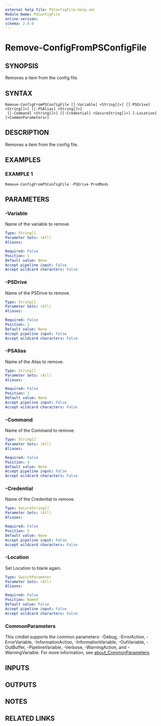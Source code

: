 ```yaml
---
external help file: PSConfigFile-help.xml
Module Name: PSConfigFile
online version:
schema: 2.0.0
---
```


# Remove-ConfigFromPSConfigFile

## SYNOPSIS
Removes a item from the config file.

## SYNTAX

```
Remove-ConfigFromPSConfigFile [[-Variable] <String[]>] [[-PSDrive] <String[]>] [[-PSAlias] <String[]>]
 [[-Command] <String[]>] [[-Credential] <SecureString[]>] [-Location] [<CommonParameters>]
```

## DESCRIPTION
Removes a item from the config file.

## EXAMPLES

### EXAMPLE 1
```
Remove-ConfigFromPSConfigFile -PSDrive ProdMods
```

## PARAMETERS

### -Variable
Name of the variable to remove.

```yaml
Type: String[]
Parameter Sets: (All)
Aliases:

Required: False
Position: 1
Default value: None
Accept pipeline input: False
Accept wildcard characters: False
```

### -PSDrive
Name of the PSDrive to remove.

```yaml
Type: String[]
Parameter Sets: (All)
Aliases:

Required: False
Position: 2
Default value: None
Accept pipeline input: False
Accept wildcard characters: False
```

### -PSAlias
Name of the Alias to remove.

```yaml
Type: String[]
Parameter Sets: (All)
Aliases:

Required: False
Position: 3
Default value: None
Accept pipeline input: False
Accept wildcard characters: False
```

### -Command
Name of the Command to remove.

```yaml
Type: String[]
Parameter Sets: (All)
Aliases:

Required: False
Position: 4
Default value: None
Accept pipeline input: False
Accept wildcard characters: False
```

### -Credential
Name of the Credential to remove.

```yaml
Type: SecureString[]
Parameter Sets: (All)
Aliases:

Required: False
Position: 5
Default value: None
Accept pipeline input: False
Accept wildcard characters: False
```

### -Location
Set Location to blank again.

```yaml
Type: SwitchParameter
Parameter Sets: (All)
Aliases:

Required: False
Position: Named
Default value: False
Accept pipeline input: False
Accept wildcard characters: False
```

### CommonParameters
This cmdlet supports the common parameters: -Debug, -ErrorAction, -ErrorVariable, -InformationAction, -InformationVariable, -OutVariable, -OutBuffer, -PipelineVariable, -Verbose, -WarningAction, and -WarningVariable. For more information, see [about_CommonParameters](http://go.microsoft.com/fwlink/?LinkID=113216).

## INPUTS

## OUTPUTS

## NOTES

## RELATED LINKS
